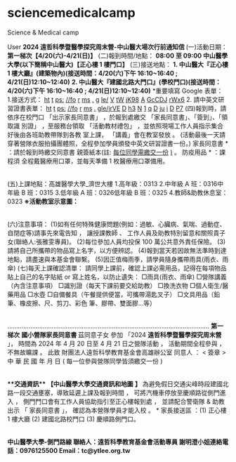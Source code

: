 # sciencemedicalcamp
Science &amp; Medical camp
<?mso-application progid="Excel.Sheet"?>
<Workbook xmlns="urn:schemas-microsoft-com:office:spreadsheet" xmlns:o="urn:schemas-microsoft-com:office:office" xmlns:x="urn:schemas-microsoft-com:office:excel" xmlns:ss="urn:schemas-microsoft-com:office:spreadsheet" xmlns:html="http://www.w3.org/TR/REC-html40">
<DocumentProperties xmlns="urn:schemas-microsoft-com:office:office">
<Creator>User</Creator>
</DocumentProperties>
<ExcelWorkbook xmlns="urn:schemas-microsoft-com:office:excel"/>
<Styles>
<Style ss:ID="Default" ss:Name="Normal">
<Alignment ss:Vertical="Top" ss:WrapText="1"/>
<Font ss:FontName="Times New Roman" x:CharSet="204" x:Family="Roman" ss:Size="10"/>
</Style>
<Style ss:ID="s01">
<Alignment ss:Vertical="Top" ss:Horizontal="Left" ss:WrapText="1"/>
</Style>
<Style ss:ID="s02">
<Alignment ss:Vertical="Top" ss:Horizontal="Left" ss:WrapText="1"/>
<Font ss:Size="12" x:Family="Swiss"/>
</Style>
<Style ss:ID="s03">
<Alignment ss:Vertical="Top" ss:Horizontal="Left" ss:WrapText="1"/>
<Font ss:Size="11" x:Family="Swiss" ss:Bold="1"/>
</Style>
<Style ss:ID="s04">
<Alignment ss:Vertical="Top" ss:Horizontal="Left" ss:WrapText="1"/>
<Interior ss:Color="#FFFF00" ss:Pattern="Solid"/>
<Font ss:Size="12" x:Family="Swiss"/>
</Style>
<Style ss:ID="s05">
<Alignment ss:Vertical="Top" ss:Horizontal="Left" ss:WrapText="1"/>
<Interior ss:Color="#D9D9D9" ss:Pattern="Solid"/>
<Font ss:Size="12" x:Family="Swiss"/>
</Style>
<Style ss:ID="s06">
<Alignment ss:Indent="1" ss:Vertical="Top" ss:Horizontal="Left" ss:WrapText="1"/>
</Style>
<Style ss:ID="s07">
<Alignment ss:Indent="11" ss:Vertical="Top" ss:Horizontal="Left" ss:WrapText="1"/>
</Style>
<Style ss:ID="s08">
<Alignment ss:Vertical="Top" ss:Horizontal="Center" ss:WrapText="1"/>
</Style>
</Styles>
<Worksheet ss:Name="Table 1">
<Table>
<Column ss:Index="1" ss:AutoFitWidth="0" ss:Width="50"/>
<Column ss:Index="2" ss:AutoFitWidth="0" ss:Width="12"/>
<Column ss:Index="3" ss:AutoFitWidth="0" ss:Width="79"/>
<Column ss:Index="4" ss:AutoFitWidth="0" ss:Width="416"/>
<Row ss:Index="1" ss:AutoFitHeight="0" ss:Height="103">
<Cell ss:Index="1" ss:MergeAcross="3" ss:StyleID="s01">
<ss:Data xmlns="http://www.w3.org/TR/REC-html40" ss:Type="String">
<Font html:Size="20" html:Face="微軟正黑體" x:Family="Swiss" html:Color="#212121">
<B>2024 遠哲科學暨醫學探究周末營-中山醫大場次行前通知信 </B>
</Font>
<Font html:Size="12" html:Face="微軟正黑體" x:Family="Swiss" html:Color="#000000">
(一)活動日期：
<B>第一梯次【4/20(六)-4/21(日)】</B>
</Font>
</ss:Data>
</Cell>
</Row>
<Row ss:Index="2" ss:AutoFitHeight="0" ss:Height="27">
<Cell ss:Index="1" ss:MergeAcross="3" ss:StyleID="s01">
<ss:Data xmlns="http://www.w3.org/TR/REC-html40" ss:Type="String">
<Font html:Size="12" html:Face="微軟正黑體" x:Family="Swiss" html:Color="#000000">
(二)報到時間/地點：
<B>08:00 至 09:00 中山醫學大學(以下簡稱中山醫大)【正心樓 1 樓門口】</B>
</Font>
</ss:Data>
</Cell>
</Row>
<Row ss:Index="3" ss:AutoFitHeight="0" ss:Height="27">
<Cell ss:Index="1" ss:MergeAcross="3" ss:StyleID="s02">
<ss:Data xmlns="http://www.w3.org/TR/REC-html40" ss:Type="String">
<Font html:Size="12" html:Face="微軟正黑體" x:Family="Swiss" html:Color="#000000">(三)接送地點：</Font>
</ss:Data>
</Cell>
</Row>
<Row ss:Index="4" ss:AutoFitHeight="0" ss:Height="27">
<Cell ss:Index="1" ss:MergeAcross="3" ss:StyleID="s01">
<ss:Data xmlns="http://www.w3.org/TR/REC-html40" ss:Type="String">
<Font html:Size="12" html:Face="微軟正黑體" x:Family="Swiss" html:Color="#000000">
<B>1. </B>
</Font>
<Font html:Size="11" html:Face="微軟正黑體" x:Family="Swiss" html:Color="#1F2023">
<B>中山醫大『正心樓 1 樓大廳』(建築物內)(接送時間：4/20(六)下午 16:10~16:40 ;</B>
</Font>
</ss:Data>
</Cell>
</Row>
<Row ss:Index="5" ss:AutoFitHeight="0" ss:Height="25">
<Cell ss:Index="1" ss:MergeAcross="3" ss:StyleID="s03">
<ss:Data xmlns="http://www.w3.org/TR/REC-html40" ss:Type="String">
<Font html:Size="11" html:Face="微軟正黑體" x:Family="Swiss" html:Color="#1F2023">
<B>4/21(日)12:10~12:40)</B>
</Font>
</ss:Data>
</Cell>
</Row>
<Row ss:Index="6" ss:AutoFitHeight="0" ss:Height="25">
<Cell ss:Index="1" ss:MergeAcross="3" ss:StyleID="s03">
<ss:Data xmlns="http://www.w3.org/TR/REC-html40" ss:Type="String">
<Font html:Size="11" html:Face="微軟正黑體" x:Family="Swiss" html:Color="#1F2023">
<B>2. 中山醫大『建國北路大門口』(學校門口)(接送時間：4/20(六)下午 16:10~16:40 ; 4/21(日)12:10~12:40)</B>
</Font>
</ss:Data>
</Cell>
</Row>
<Row ss:Index="7" ss:AutoFitHeight="0" ss:Height="27">
<Cell ss:Index="1" ss:MergeAcross="2" ss:StyleID="s04">
<ss:Data xmlns="http://www.w3.org/TR/REC-html40" ss:Type="String">
<Font html:Size="12" html:Face="微軟正黑體" x:Family="Swiss" html:Color="#006FC0">*重要填寫 Google 表單：</Font>
</ss:Data>
</Cell>
</Row>
<Row ss:Index="8" ss:AutoFitHeight="0" ss:Height="27">
<Cell ss:Index="1" ss:MergeAcross="3" ss:StyleID="s01">
<ss:Data xmlns="http://www.w3.org/TR/REC-html40" ss:Type="String">
<Font html:Size="12" html:Face="微軟正黑體" x:Family="Swiss" html:Color="#006FC0">1.接送方式：</Font>
<Font html:Size="12" html:Face="微軟正黑體" x:Family="Swiss" html:Color="#0462C1">
<U>  ht</U>
<U>t</U>
<U>ps:</U>
<U>//fo</U>
<U>r</U>
<U>ms</U>
<U>.</U>
<U>g</U>
<U>le/</U>
<U>V</U>
<U>tW</U>
<U>jK98</U>
<U>A</U>
<U>GcCDJ</U>
<U>rWx6</U>
</Font>
</ss:Data>
</Cell>
</Row>
<Row ss:Index="9" ss:AutoFitHeight="0" ss:Height="27">
<Cell ss:Index="1" ss:MergeAcross="3" ss:StyleID="s01">
<ss:Data xmlns="http://www.w3.org/TR/REC-html40" ss:Type="String">
<Font html:Size="12" html:Face="微軟正黑體" x:Family="Swiss" html:Color="#006FC0">2. 請中英文研習證書表單： </Font>
<Font html:Size="12" html:Face="微軟正黑體" x:Family="Swiss" html:Color="#0462C1">
<U>ht</U>
<U>t</U>
<U>ps:</U>
<U>//fo</U>
<U>r</U>
<U>ms</U>
<U>.</U>
<U>gle/jrVE</U>
<U>D</U>
<U>h3</U>
<U>N</U>
<U>1</U>
<U>q</U>
<U>D</U>
<U>ju</U>
<U>i</U>
<U>D</U>
<U>P7</U>
</Font>
</ss:Data>
</Cell>
</Row>
<Row ss:Index="10" ss:AutoFitHeight="0" ss:Height="27">
<Cell ss:Index="1" ss:MergeAcross="3" ss:StyleID="s02">
<ss:Data xmlns="http://www.w3.org/TR/REC-html40" ss:Type="String">
<Font html:Size="12" html:Face="微軟正黑體" x:Family="Swiss" html:Color="#000000">(四)報到時，請依序在校門口</Font>
<Font html:Size="12" html:Face="微軟正黑體" x:Family="Swiss" html:Color="#FF0000">「出示家長同意書」</Font>
<Font html:Size="12" html:Face="微軟正黑體" x:Family="Swiss" html:Color="#000000">，於報到處繳交</Font>
<Font html:Size="12" html:Face="微軟正黑體" x:Family="Swiss" html:Color="#FF0000">「家長同意書」、「簽到」、「領取識</Font>
</ss:Data>
</Cell>
</Row>
<Row ss:Index="11" ss:AutoFitHeight="0" ss:Height="27">
<Cell ss:Index="1" ss:MergeAcross="3" ss:StyleID="s02">
<ss:Data xmlns="http://www.w3.org/TR/REC-html40" ss:Type="String">
<Font html:Size="12" html:Face="微軟正黑體" x:Family="Swiss" html:Color="#FF0000">別證」</Font>
<Font html:Size="12" html:Face="微軟正黑體" x:Family="Swiss" html:Color="#000000">，至服務台領取</Font>
<Font html:Size="12" html:Face="微軟正黑體" x:Family="Swiss" html:Color="#FF0000">「活動教材禮包」</Font>
<Font html:Size="12" html:Face="微軟正黑體" x:Family="Swiss" html:Color="#000000">，並依照現場工作人員指示集合好後由各班助教帶隊到各教</Font>
</ss:Data>
</Cell>
</Row>
<Row ss:Index="12" ss:AutoFitHeight="0" ss:Height="27">
<Cell ss:Index="1" ss:MergeAcross="3" ss:StyleID="s02">
<ss:Data xmlns="http://www.w3.org/TR/REC-html40" ss:Type="String">
<Font html:Size="12" html:Face="微軟正黑體" x:Family="Swiss" html:Color="#000000">室上課，</Font>
<Font html:Size="12" html:Face="微軟正黑體" x:Family="Swiss" html:Color="#FF0000">「講義」會在教室發放</Font>
<Font html:Size="12" html:Face="微軟正黑體" x:Family="Swiss" html:Color="#000000">。</Font>
</ss:Data>
</Cell>
</Row>
<Row ss:Index="13" ss:AutoFitHeight="0" ss:Height="27">
<Cell ss:Index="1" ss:MergeAcross="3" ss:StyleID="s02">
<ss:Data xmlns="http://www.w3.org/TR/REC-html40" ss:Type="String">
<Font html:Size="12" html:Face="微軟正黑體" x:Family="Swiss" html:Color="#FF0000">(活動最後一天請穿著營隊衣服拍攝團體照，全程參加學員頒發中英文研習證書一份。)</Font>
</ss:Data>
</Cell>
</Row>
<Row ss:Index="14" ss:AutoFitHeight="0" ss:Height="27">
<Cell ss:Index="1" ss:MergeAcross="1" ss:StyleID="s05">
<ss:Data xmlns="http://www.w3.org/TR/REC-html40" ss:Type="String">
<Font html:Size="12" html:Face="微軟正黑體" x:Family="Swiss" html:Color="#000000">家長同意書</Font>
</ss:Data>
</Cell>
</Row>
<Row ss:Index="15" ss:AutoFitHeight="0" ss:Height="27">
<Cell ss:Index="1" ss:MergeAcross="3" ss:StyleID="s01">
<ss:Data xmlns="http://www.w3.org/TR/REC-html40" ss:Type="String">
<Font html:Size="12" html:Face="微軟正黑體" x:Family="Swiss" html:Color="#000000">* ：請於報到時繳交同意書</Font>
<Font html:Size="12" html:Face="微軟正黑體" x:Family="Swiss" html:Color="#FF0000">
親簽紙本(註:
<U>每位同學需繳交一份</U>
<U>)</U>
。
</Font>
</ss:Data>
</Cell>
</Row>
<Row ss:Index="16" ss:AutoFitHeight="0" ss:Height="27">
<Cell ss:Index="1" ss:StyleID="s05">
<ss:Data xmlns="http://www.w3.org/TR/REC-html40" ss:Type="String">
<Font html:Size="12" html:Face="微軟正黑體" x:Family="Swiss" html:Color="#000000">防疫用品</Font>
</ss:Data>
</Cell>
</Row>
<Row ss:Index="17" ss:AutoFitHeight="0" ss:Height="27">
<Cell ss:Index="1" ss:MergeAcross="3" ss:StyleID="s02">
<ss:Data xmlns="http://www.w3.org/TR/REC-html40" ss:Type="String">
<Font html:Size="12" html:Face="微軟正黑體" x:Family="Swiss" html:Color="#000000">* ：課程須</Font>
<Font html:Size="12" html:Face="微軟正黑體" x:Family="Swiss" html:Color="#FF0000">全程戴醫療用口罩，並每天準備 1 枚醫療用口罩備用。</Font>
</ss:Data>
</Cell>
</Row>
</Table>
</Worksheet>
<Worksheet ss:Name="Table 2">
<Table>
<Column ss:Index="1" ss:AutoFitWidth="0" ss:Width="586"/>
<Row ss:Index="1" ss:AutoFitHeight="0" ss:Height="307">
<Cell ss:Index="1" ss:StyleID="s01">
<ss:Data xmlns="http://www.w3.org/TR/REC-html40" ss:Type="String">
<Font html:Size="12" html:Face="微軟正黑體" x:Family="Swiss" html:Color="#000000">(五)上課地點：高雄醫學大學_濟世大樓 </Font>
<Font html:Size="12" html:Face="微軟正黑體" x:Family="Swiss" html:Color="#000000">1.高年級：0313 </Font>
<Font html:Size="12" html:Face="微軟正黑體" x:Family="Swiss" html:Color="#000000">2.中年級 A 班：0316中年級 B 班：0315 </Font>
<Font html:Size="12" html:Face="微軟正黑體" x:Family="Swiss" html:Color="#000000">3.低年級 A 班：0326低年級 B 班：0325 </Font>
<Font html:Size="12" html:Face="微軟正黑體" x:Family="Swiss" html:Color="#000000">4.教師&助教休息室：0323 </Font>
<Font html:Size="12" html:Face="微軟正黑體" x:Family="Swiss" html:Color="#000000">
<B>※活動教室示意圖：</B>
</Font>
</ss:Data>
</Cell>
</Row>
</Table>
</Worksheet>
<Worksheet ss:Name="Table 3">
<Table>
<Column ss:Index="1" ss:AutoFitWidth="0" ss:Width="208"/>
<Column ss:Index="2" ss:AutoFitWidth="0" ss:Width="378"/>
<Row ss:Index="1" ss:AutoFitHeight="0" ss:Height="309">
<Cell ss:Index="1" ss:MergeAcross="1" ss:StyleID="s01">
<ss:Data xmlns="http://www.w3.org/TR/REC-html40" ss:Type="String">
<Font html:Size="12" html:Face="微軟正黑體" x:Family="Swiss" html:Color="#000000">(六)注意事項： </Font>
<Font html:Size="12" html:Face="微軟正黑體" x:Family="Swiss" html:Color="#000000">(1)如有任何特殊健康問題(例如：過敏、心臟病、氣喘、過動症、自閉症等)請事先來電告知</Font>
<Font html:Size="12" html:Face="新細明體" x:Family="Roman" html:Color="#000000">，</Font>
<Font html:Size="12" html:Face="微軟正黑體" x:Family="Swiss" html:Color="#000000">讓授課教師</Font>
<Font html:Size="12" html:Face="標楷體" x:Family="Script" html:Color="#000000">、</Font>
<Font html:Size="12" html:Face="微軟正黑體" x:Family="Swiss" html:Color="#000000">工作人員及助教特別留意和關照貴子女(聯絡人:張雅雯專員)。 </Font>
<Font html:Size="12" html:Face="微軟正黑體" x:Family="Swiss" html:Color="#000000">(2)每位參加人員均投保 100 萬公共意外責任保險。 </Font>
<Font html:Size="12" html:Face="微軟正黑體" x:Family="Swiss" html:Color="#000000">(3)請將自己所攜帶的物品寫上名字，以方便辨認。 </Font>
<Font html:Size="12" html:Face="微軟正黑體" x:Family="Swiss" html:Color="#000000">(4)報到當天若因故無法準時到達地點，請盡速與本基金會聯繫。 </Font>
<Font html:Size="12" html:Face="微軟正黑體" x:Family="Swiss" html:Color="#000000">(5)因正值梅雨季，請學員隨身攜帶雨具(雨衣、雨傘) </Font>
<Font html:Size="12" html:Face="微軟正黑體" x:Family="Swiss" html:Color="#000000">(七)每天上課確認清單： </Font>
<Font html:Size="12" html:Face="微軟正黑體" x:Family="Swiss" html:Color="#000000">請同學上課前，確認上課必需用品，記得在每項物品貼上自己的名字貼紙 or 寫上姓名，以防止遺失：</Font>
</ss:Data>
</Cell>
</Row>
<Row ss:Index="2" ss:AutoFitHeight="0" ss:Height="180">
<Cell ss:Index="1" ss:StyleID="s06">
<ss:Data xmlns="http://www.w3.org/TR/REC-html40" ss:Type="String">
<Font html:Size="12" html:Face="微軟正黑體" x:Family="Swiss" html:Color="#000000">□雨具(雨衣、雨傘) </Font>
<Font html:Size="12" html:Face="微軟正黑體" x:Family="Swiss" html:Color="#000000">□營隊講義（內含注意事項） </Font>
<Font html:Size="12" html:Face="微軟正黑體" x:Family="Swiss" html:Color="#000000">□識別證（每天下課前要交給助教） </Font>
<Font html:Size="12" html:Face="微軟正黑體" x:Family="Swiss" html:Color="#000000">□換洗衣物 </Font>
<Font html:Size="12" html:Face="微軟正黑體" x:Family="Swiss" html:Color="#000000">□個人衛生/醫藥用品</Font>
</ss:Data>
</Cell>
<Cell ss:Index="2" ss:StyleID="s07">
<ss:Data xmlns="http://www.w3.org/TR/REC-html40" ss:Type="String">
<Font html:Size="12" html:Face="微軟正黑體" x:Family="Swiss" html:Color="#000000">□水壺 </Font>
<Font html:Size="12" html:Face="微軟正黑體" x:Family="Swiss" html:Color="#000000">□自備餐具（午餐提供便當，可攜帶湯匙叉子） </Font>
<Font html:Size="12" html:Face="微軟正黑體" x:Family="Swiss" html:Color="#000000">□文具用品（鉛筆、橡皮擦、尺、剪刀、彩色 </Font>
<Font html:Size="12" html:Face="微軟正黑體" x:Family="Swiss" html:Color="#000000">筆、膠帶、雙面膠…等）</Font>
</ss:Data>
</Cell>
</Row>
</Table>
</Worksheet>
<Worksheet ss:Name="Table 4">
<Table>
<Column ss:Index="1" ss:AutoFitWidth="0" ss:Width="586"/>
<Row ss:Index="1" ss:AutoFitHeight="0" ss:Height="409">
<Cell ss:Index="1" ss:StyleID="s01">
<ss:Data xmlns="http://www.w3.org/TR/REC-html40" ss:Type="String">
<Font html:Size="12" html:Face="Malgun Gothic Semilight" x:Family="Swiss" html:Color="#000000">…………………………………………………………………………………………………… </Font>
<Font html:Size="26" html:Face="微軟正黑體" x:Family="Swiss" html:Color="#FF0000">
<B>第一梯次</B>
</Font>
<Font html:Size="26" html:Face="微軟正黑體" x:Family="Swiss" html:Color="#000000">
<B>國小營隊家長同意書 </B>
</Font>
<Font html:Size="16" html:Face="微軟正黑體" x:Family="Swiss" html:Color="#000000">茲同意子女</Font>
<Font html:Size="16" html:Face="Times New Roman" x:Family="Roman" html:Color="#000000">
<U> </U>
<U>                                    </U>
<U> </U>
</Font>
<Font html:Size="16" html:Face="微軟正黑體" x:Family="Swiss" html:Color="#000000">參加</Font>
<Font html:Size="16" html:Face="Malgun Gothic Semilight" x:Family="Swiss" html:Color="#000000">「2024</Font>
<Font html:Size="16" html:Face="微軟正黑體" x:Family="Swiss" html:Color="#000000">
<B>遠哲科學暨醫學探究周末營</B>
</Font>
<Font html:Size="16" html:Face="Malgun Gothic Semilight" x:Family="Swiss" html:Color="#000000">」，</Font>
<Font html:Size="16" html:Face="微軟正黑體" x:Family="Swiss" html:Color="#000000">時間為</Font>
<Font html:Size="16" html:Face="Malgun Gothic Semilight" x:Family="Swiss" html:Color="#000000">2024</Font>
<Font html:Size="16" html:Face="微軟正黑體" x:Family="Swiss" html:Color="#000000">年</Font>
<Font html:Size="16" html:Face="Malgun Gothic Semilight" x:Family="Swiss" html:Color="#000000">4</Font>
<Font html:Size="16" html:Face="微軟正黑體" x:Family="Swiss" html:Color="#000000">月</Font>
<Font html:Size="16" html:Face="Malgun Gothic Semilight" x:Family="Swiss" html:Color="#000000">20</Font>
<Font html:Size="16" html:Face="微軟正黑體" x:Family="Swiss" html:Color="#000000">日至</Font>
<Font html:Size="16" html:Face="Malgun Gothic Semilight" x:Family="Swiss" html:Color="#000000">4</Font>
<Font html:Size="16" html:Face="微軟正黑體" x:Family="Swiss" html:Color="#000000">月</Font>
<Font html:Size="16" html:Face="Malgun Gothic Semilight" x:Family="Swiss" html:Color="#000000">21</Font>
<Font html:Size="16" html:Face="微軟正黑體" x:Family="Swiss" html:Color="#000000">日之營隊活動</Font>
<Font html:Size="16" html:Face="Malgun Gothic Semilight" x:Family="Swiss" html:Color="#000000">，</Font>
<Font html:Size="16" html:Face="微軟正黑體" x:Family="Swiss" html:Color="#000000">活動期間全程參與</Font>
<Font html:Size="16" html:Face="Malgun Gothic Semilight" x:Family="Swiss" html:Color="#000000">，</Font>
<Font html:Size="16" html:Face="微軟正黑體" x:Family="Swiss" html:Color="#000000">不無故曠課</Font>
<Font html:Size="16" html:Face="Malgun Gothic Semilight" x:Family="Swiss" html:Color="#000000">。 </Font>
<Font html:Size="16" html:Face="微軟正黑體" x:Family="Swiss" html:Color="#000000">此致 </Font>
<Font html:Size="16" html:Face="微軟正黑體" x:Family="Swiss" html:Color="#000000">財團法人遠哲科學教育基金會高雄辦公室</Font>
</ss:Data>
</Cell>
</Row>
<Row ss:Index="2" ss:AutoFitHeight="0" ss:Height="169">
<Cell ss:Index="1" ss:StyleID="s08">
<ss:Data xmlns="http://www.w3.org/TR/REC-html40" ss:Type="String">
<Font html:Size="16" html:Face="微軟正黑體" x:Family="Swiss" html:Color="#000000">同意人</Font>
<Font html:Size="16" html:Face="Malgun Gothic Semilight" x:Family="Swiss" html:Color="#000000">：</Font>
<Font html:Size="16" html:Face="Times New Roman" x:Family="Roman" html:Color="#000000">
<U> </U>
<U>                              </U>
<U> </U>
</Font>
<Font html:Size="16" html:Face="Malgun Gothic Semilight" x:Family="Swiss" html:Color="#000000"><</Font>
<Font html:Size="16" html:Face="微軟正黑體" x:Family="Swiss" html:Color="#000000">簽章 </Font>
<Font html:Size="16" html:Face="Malgun Gothic Semilight" x:Family="Swiss" html:Color="#000000">> </Font>
<Font html:Size="16" html:Face="微軟正黑體" x:Family="Swiss" html:Color="#000000">中 華 民 國 年 月 日 </Font>
<Font html:Size="9" html:Face="Malgun Gothic Semilight" x:Family="Swiss" html:Color="#7E7E7E">(</Font>
<Font html:Size="9" html:Face="微軟正黑體" x:Family="Swiss" html:Color="#7E7E7E">每一位參與營隊同學皆須繳交一份</Font>
<Font html:Size="9" html:Face="Malgun Gothic Semilight" x:Family="Swiss" html:Color="#7E7E7E">)</Font>
</ss:Data>
</Cell>
</Row>
</Table>
</Worksheet>
<Worksheet ss:Name="Table 5">
<Table>
<Column ss:Index="1" ss:AutoFitWidth="0" ss:Width="586"/>
<Row ss:Index="1" ss:AutoFitHeight="0" ss:Height="161">
<Cell ss:Index="1" ss:StyleID="s01">
<ss:Data xmlns="http://www.w3.org/TR/REC-html40" ss:Type="String">
<Font html:Size="18" html:Face="微軟正黑體" x:Family="Swiss" html:Color="#000000">
<B>**交通資訊** </B>
</Font>
<Font html:Size="14" html:Face="微軟正黑體" x:Family="Swiss" html:Color="#000000">
<B>【中山醫學大學交通資訊和地圖</B>
</Font>
<Font html:Size="14" html:Face="新細明體" x:Family="Roman" html:Color="#000000">
<B>】 </B>
</Font>
<Font html:Size="12" html:Face="微軟正黑體" x:Family="Swiss" html:Color="#C00000">為避免假日交通尖峰時段建國北路一段交通壅塞，導致延遲上課及報到時間</Font>
<Font html:Size="12" html:Face="Malgun Gothic Semilight" x:Family="Swiss" html:Color="#C00000">，</Font>
<Font html:Size="12" html:Face="微軟正黑體" x:Family="Swiss" html:Color="#C00000">可將汽機車停放至慶順路從側門進入</Font>
<Font html:Size="12" html:Face="Malgun Gothic Semilight" x:Family="Swiss" html:Color="#C00000">，</Font>
<Font html:Size="12" html:Face="微軟正黑體" x:Family="Swiss" html:Color="#C00000">側門門口會有工作人員協助指引至正心樓報到處</Font>
<Font html:Size="12" html:Face="Malgun Gothic Semilight" x:Family="Swiss" html:Color="#C00000">，</Font>
<Font html:Size="12" html:Face="微軟正黑體" x:Family="Swiss" html:Color="#C00000">並請配合警衛隊</Font>
<Font html:Size="12" html:Face="Malgun Gothic Semilight" x:Family="Swiss" html:Color="#C00000">&</Font>
<Font html:Size="12" html:Face="微軟正黑體" x:Family="Swiss" html:Color="#C00000">助教出示</Font>
<Font html:Size="12" html:Face="Malgun Gothic Semilight" x:Family="Swiss" html:Color="#C00000">「</Font>
<Font html:Size="12" html:Face="微軟正黑體" x:Family="Swiss" html:Color="#C00000">家長同意書</Font>
<Font html:Size="12" html:Face="Malgun Gothic Semilight" x:Family="Swiss" html:Color="#C00000">」，</Font>
<Font html:Size="12" html:Face="微軟正黑體" x:Family="Swiss" html:Color="#C00000">確認為本營隊學員才能入校</Font>
<Font html:Size="12" html:Face="Malgun Gothic Semilight" x:Family="Swiss" html:Color="#C00000">。 </Font>
<Font html:Size="12" html:Face="Malgun Gothic Semilight" x:Family="Swiss" html:Color="#006FC0">*</Font>
<Font html:Size="12" html:Face="微軟正黑體" x:Family="Swiss" html:Color="#006FC0">家長接送區</Font>
<Font html:Size="12" html:Face="Malgun Gothic Semilight" x:Family="Swiss" html:Color="#006FC0">：(1)</Font>
<Font html:Size="12" html:Face="微軟正黑體" x:Family="Swiss" html:Color="#006FC0">正心樓 </Font>
<Font html:Size="12" html:Face="Malgun Gothic Semilight" x:Family="Swiss" html:Color="#006FC0">1 </Font>
<Font html:Size="12" html:Face="微軟正黑體" x:Family="Swiss" html:Color="#006FC0">樓大廳 </Font>
<Font html:Size="12" html:Face="Malgun Gothic Semilight" x:Family="Swiss" html:Color="#006FC0">(2) </Font>
<Font html:Size="12" html:Face="微軟正黑體" x:Family="Swiss" html:Color="#006FC0">建國北路校門口 </Font>
<Font html:Size="12" html:Face="Malgun Gothic Semilight" x:Family="Swiss" html:Color="#006FC0">(3)</Font>
<Font html:Size="12" html:Face="微軟正黑體" x:Family="Swiss" html:Color="#006FC0">慶順路側門口。</Font>
</ss:Data>
</Cell>
</Row>
</Table>
</Worksheet>
<Worksheet ss:Name="Table 6">
<Table>
<Column ss:Index="1" ss:AutoFitWidth="0" ss:Width="586"/>
<Row ss:Index="1" ss:AutoFitHeight="0" ss:Height="409">
<Cell ss:Index="1" ss:MergeDown="1" ss:StyleID="s01">
<ss:Data xmlns="http://www.w3.org/TR/REC-html40" ss:Type="String">
<Font html:Size="16" html:Face="微軟正黑體" x:Family="Swiss" html:Color="#000000">
<B>中山醫學大學-側門路線 </B>
</Font>
<Font html:Size="12" html:Face="微軟正黑體" x:Family="Swiss" html:Color="#000000">
<B>聯絡人：遠哲科學教育基金會活動專員 謝明澄小姐連絡電話：0976125500 </B>
</Font>
<Font html:Size="12" html:Face="微軟正黑體" x:Family="Swiss" html:Color="#000000">
<B>Email：tc@ytlee.org.tw</B>
</Font>
</ss:Data>
</Cell>
</Row>
<Row ss:Index="2" ss:AutoFitHeight="0" ss:Height="365"/>
</Table>
</Worksheet>
</Workbook>
